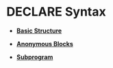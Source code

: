 # DECLARE Syntax<a name="EN-US_TOPIC_0289899856"></a>

-   **[Basic Structure](basic-structure.md)**  

-   **[Anonymous Blocks](anonymous-blocks.md)**  

-   **[Subprogram](subprogram.md)**  


